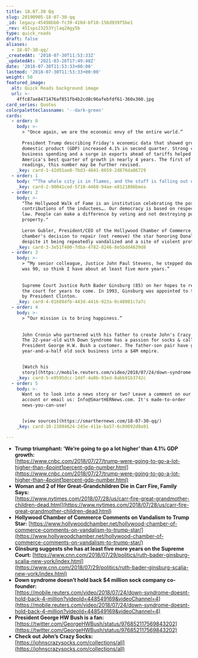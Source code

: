 ```yaml
---
title: 18.07.30 Qq
slug: 20190905-18-07-30-qq
_id: legacy-45498bb0-fc39-410d-bf10-156d939f5be1
_rev: 45Isps23253Yjlaq2Agy5b
type: quick_reads
draft: false
aliases:
  - 18-07-30-qq/
_createdAt: '2018-07-30T11:53:33Z'
_updatedAt: '2021-03-26T17:49:48Z'
date: '2018-07-30T11:53:33+00:00'
lastmod: '2018-07-30T11:53:33+00:00'
weight: 50
featured_image:
  alt: Quick Reads background image
  url: >-
    4ffc87ae8471476af851fb4b2cd8c96afebfdf61-360x360.jpg
card_series: Quotes
colorpaletteclassname: '--dark-green'
cards:
  - order: 0
    body: >-
      > "Once again, we are the economic envy of the entire world.”  
        
      President Trump describing Friday's economic data that showed gross
      domestic product (GDP) increased 4.1% in second quarter. Strong consumer &
      business spending and a surge in exports ahead of tariffs helped drive
      America's best quarter of growth in nearly 4 years. The first of 3
      readings, this number may be further revised.
    _key: card-1-42d91ae8-7bd3-4841-8659-2d876da86729
  - order: 1
    body: "“The whole city is in flames, and the stuff is falling out of the sky. I want to call it a\x18Silent Night,’ but that’s not it. This is spooky.”  \n  \n  \nChristine Shields on a raging wildfire near Redding, California and how the scene reminded her of a horror or science fiction film. Her mother died in the blaze. More than a dozen wildfires are burning in California, prompting the President to sign an emergency declaration for federal help."
    _key: card-2-90041ced-5710-4468-94ae-e8121886beea
  - order: 2
    body: >-
      "The Hollywood Walk of Fame is an institution celebrating the positive
      contributions of the inductees…. Our democracy is based on respect for the
      law. People can make a difference by voting and not destroying public
      property."  
        
      Leron Gubler, President/CEO of the Hollywood Chamber of Commerce, on the
      chamber's decision to repair (not remove) the star honoring Donald Trump
      despite it being repeatedly vandalized and a site of violent protest.
    _key: card-3-3e51f400-7dba-4782-8246-8e5bdd4639d8
  - order: 3
    body: >-
      > “My senior colleague, Justice John Paul Stevens, he stepped down when he
      was 90, so think I have about at least five more years.”  
        
        
      Supreme Court Justice Ruth Bader Ginsburg (85) on her hopes to remain on
      the court for years to come. In 1993, Ginsburg was appointed to the court
      by President Clinton.
    _key: card-4-016894fb-443d-4416-923a-0c48081c7a7c
  - order: 4
    body: >-
      > “Our mission is to bring happiness.”  
        
        
      John Cronin who partnered with his father to create John's Crazy Socks.
      The 22-year-old with Down Syndrome has a passion for socks & calls
      President George H.W. Bush a customer. The father-son pair have grown the
      year-and-a-half old sock business into a $4M empire.


      [Watch his
      story](https://mobile.reuters.com/video/2018/07/24/down-syndrome-doesnt-hold-back-4-million?videoId=448549169&videoChannel=4)
    _key: card-5-e9595dcc-1ddf-4a0b-93ed-8abb91b3742c
  - order: 5
    body: >-
      Want us to look into a news story or two? Leave a comment on our Instagram
      account or email us: Info@SmartHERNews.com. It's made-to-order
      news-you-can-use!


      [view sources](https://smarthernews.com/18-07-30-qq/)
    _key: card-10-23894624-245e-411e-ba57-6c89092d8a91

---
```

* **Trump triumphant: ‘We’re going to go a lot higher’ than 4.1% GDP growth:**  
[https://www.cnbc.com/2018/07/27/trump-were-going-to-go-a-lot-higher-than-4point1percent-gdp-number.html](https://www.cnbc.com/2018/07/27/trump-were-going-to-go-a-lot-higher-than-4point1percent-gdp-number.html)
* **Woman and 2 of Her Great-Grandchildren Die in Carr Fire, Family Says:**  
[https://www.nytimes.com/2018/07/28/us/carr-fire-great-grandmother-children-dead.html](https://www.nytimes.com/2018/07/28/us/carr-fire-great-grandmother-children-dead.html)
* **Hollywood Chamber of Commerce Comments on Vandalism to Trump Star:** [https://www.hollywoodchamber.net/hollywood-chamber-of-commerce-comments-on-vandalism-to-trump-star/](https://www.hollywoodchamber.net/hollywood-chamber-of-commerce-comments-on-vandalism-to-trump-star/)
* **Ginsburg suggests she has at least five more years on the Supreme Court:** [https://www.cnn.com/2018/07/29/politics/ruth-bader-ginsburg-scalia-new-york/index.html](https://www.cnn.com/2018/07/29/politics/ruth-bader-ginsburg-scalia-new-york/index.html)
* **Down syndrome doesn’t hold back $4 million sock company co-founder:**  
[https://mobile.reuters.com/video/2018/07/24/down-syndrome-doesnt-hold-back-4-million?videoId=448549169&videoChannel=4](https://mobile.reuters.com/video/2018/07/24/down-syndrome-doesnt-hold-back-4-million?videoId=448549169&videoChannel=4)
* **President George HW Bush is a fan:**  
[https://twitter.com/GeorgeHWBush/status/976852117569843202](https://twitter.com/GeorgeHWBush/status/976852117569843202)
* **Check out John’s Crazy Socks:**  
[https://johnscrazysocks.com/collections/all](https://johnscrazysocks.com/collections/all)